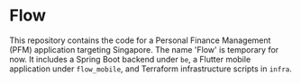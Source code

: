 # Flow

This repository contains the code for a Personal Finance Management (PFM) application targeting Singapore. The name 'Flow' is temporary for now. It includes a Spring Boot backend under `be`, a Flutter mobile application under `flow_mobile`, and Terraform infrastructure scripts in `infra`.
